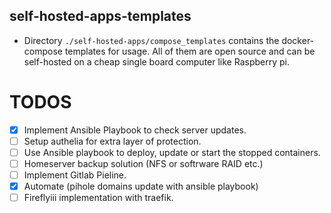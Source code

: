 ## self-hosted-apps-templates

- Directory `./self-hosted-apps/compose_templates` contains the docker-compose templates for usage. All of them are open source and can be self-hosted on a cheap single board computer like Raspberry pi.


 # TODOS

 - [x] Implement Ansible Playbook to check server updates.
 - [ ] Setup authelia for extra layer of protection.
 - [ ] Use Ansible playbook to deploy, update or start the stopped containers.
 - [ ] Homeserver backup solution (NFS or softrware RAID etc.)
 - [ ] Implement Gitlab Pieline.
 - [x] Automate (pihole domains update with ansible playbook) 
 - [ ] Fireflyiii implementation with traefik.
